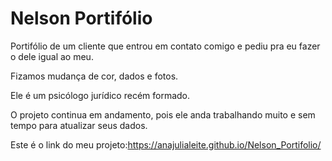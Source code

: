 # Nelson Portifólio

Portifólio de um cliente que entrou em contato comigo e pediu pra eu fazer o dele igual ao meu.

Fizamos mudança de cor, dados e fotos.

Ele é um psicólogo jurídico recém formado.

O projeto continua em andamento, pois ele anda trabalhando muito e sem tempo para atualizar seus dados.

Este é o link do meu projeto:https://anajulialeite.github.io/Nelson_Portifolio/
